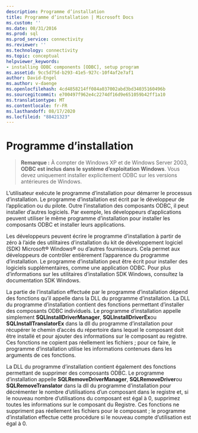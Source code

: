 ```yaml
---
description: Programme d’installation
title: Programme d’installation | Microsoft Docs
ms.custom: ''
ms.date: 08/31/2016
ms.prod: sql
ms.prod_service: connectivity
ms.reviewer: ''
ms.technology: connectivity
ms.topic: conceptual
helpviewer_keywords:
- installing ODBC components [ODBC], setup program
ms.assetid: 9cc5d75d-b293-41e5-927c-10f4af2e7af1
author: David-Engel
ms.author: v-daenge
ms.openlocfilehash: 4cd4858214ff084a037002abd3bd34035160496b
ms.sourcegitcommit: e700497f962e4c2274df16d9e651059b42ff1a10
ms.translationtype: MT
ms.contentlocale: fr-FR
ms.lasthandoff: 08/17/2020
ms.locfileid: "88421323"
---
```

# <a name="setup-program"></a>Programme d’installation
> **Remarque :** À compter de Windows XP et de Windows Server 2003, **ODBC est inclus dans le système d’exploitation Windows**. Vous devez uniquement installer explicitement ODBC sur les versions antérieures de Windows.  
  
 L’utilisateur exécute le programme d’installation pour démarrer le processus d’installation. Le programme d’installation est écrit par le développeur de l’application ou du pilote. Outre l’installation des composants ODBC, il peut installer d’autres logiciels. Par exemple, les développeurs d’applications peuvent utiliser le même programme d’installation pour installer les composants ODBC et installer leurs applications.  
  
 Les développeurs peuvent écrire le programme d’installation à partir de zéro à l’aide des utilitaires d’installation du kit de développement logiciel (SDK) Microsoft® Windows® ou d’autres fournisseurs. Cela permet aux développeurs de contrôler entièrement l’apparence du programme d’installation. Le programme d’installation peut être écrit pour installer des logiciels supplémentaires, comme une application ODBC. Pour plus d’informations sur les utilitaires d’installation SDK Windows, consultez la documentation SDK Windows.  
  
 La partie de l’installation effectuée par le programme d’installation dépend des fonctions qu’il appelle dans la DLL du programme d’installation. La DLL du programme d’installation contient des fonctions permettant d’installer des composants ODBC individuels. Le programme d’installation appelle simplement **SQLInstallDriverManager**, **SQLInstallDriverEx**ou **SQLInstallTranslatorEx** dans la dll du programme d’installation pour récupérer le chemin d’accès du répertoire dans lequel le composant doit être installé et pour ajouter des informations sur le composant au registre. Ces fonctions ne copient pas réellement les fichiers ; pour ce faire, le programme d’installation utilise les informations contenues dans les arguments de ces fonctions.  
  
 La DLL du programme d’installation contient également des fonctions permettant de supprimer des composants ODBC. Le programme d’installation appelle **SQLRemoveDriverManager**, **SQLRemoveDriver**ou **SQLRemoveTranslator** dans la dll du programme d’installation pour décrémenter le nombre d’utilisations d’un composant dans le registre et, si le nouveau nombre d’utilisations du composant est égal à 0, supprimez toutes les informations sur le composant du Registre. Ces fonctions ne suppriment pas réellement les fichiers pour le composant ; le programme d’installation effectue cette procédure si le nouveau compte d’utilisation est égal à 0.
